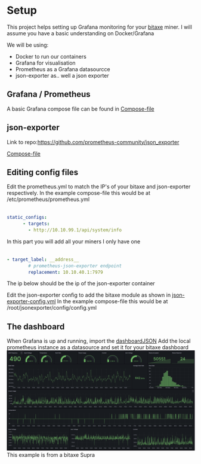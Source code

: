 # Setup
This project helps setting up Grafana monitoring for your [bitaxe](https://bitaxe.org/) miner.
I will assume you have a basic understanding on Docker/Grafana

We will be using:
- Docker to run our containers 
- Grafana for visualisation
- Prometheus as a Grafana datasourcce
- json-exporter as.. well a json exporter

## Grafana / Prometheus
A basic Grafana compose file can be found in [Compose-file](grafana-prometheus-compose.yml)

## json-exporter
Link to repo:https://github.com/prometheus-community/json_exporter

[Compose-file](json-exporter-compose.yml)

## Editing config files
Edit the prometheus.yml to match the IP's of your bitaxe and json-exporter respectively.
In the example compose-file this would be at /etc/prometheus/prometheus.yml

````yaml

static_configs:
      - targets:
        - http://10.10.99.1/api/system/info
````
In this part you will add all your miners I only have one

````yaml

- target_label: __address__
        # prometheus-json-exporter endpoint
        replacement: 10.10.40.1:7979
````
The ip below should be the ip of the json-exporter container

Edit the json-exporter config to add the bitaxe module as shown in [json-exporter-config.yml](json-exporter-config.yml)
In the example compose-file this would be at /root/jsonexporter/config/config.yml

## The dashboard
When Grafana is up and running, import the [dashboardJSON](dashboard.json)
Add the local prometheus instance as a datasource and set it for your bitaxe dashboard
![The dashboard](grafana.png) This example is from a bitaxe Supra
